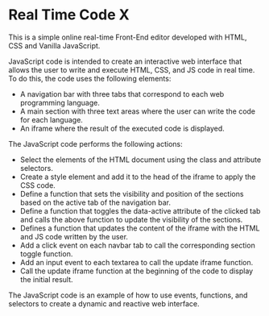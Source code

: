 # Real Time Code X

This is a simple online real-time Front-End editor developed with HTML, CSS and Vanilla JavaScript.

JavaScript code is intended to create an interactive web interface that allows the user to write and execute HTML, CSS, and JS code in real time. To do this, the code uses the following elements:

- A navigation bar with three tabs that correspond to each web programming language.
- A main section with three text areas where the user can write the code for each language.
- An iframe where the result of the executed code is displayed.

The JavaScript code performs the following actions:

- Select the elements of the HTML document using the class and attribute selectors.
- Create a style element and add it to the head of the iframe to apply the CSS code.
- Define a function that sets the visibility and position of the sections based on the active tab of the navigation bar.
- Define a function that toggles the data-active attribute of the clicked tab and calls the above function to update the visibility of the sections.
- Defines a function that updates the content of the iframe with the HTML and JS code written by the user.
- Add a click event on each navbar tab to call the corresponding section toggle function.
- Add an input event to each textarea to call the update iframe function.
- Call the update iframe function at the beginning of the code to display the initial result.

The JavaScript code is an example of how to use events, functions, and selectors to create a dynamic and reactive web interface.